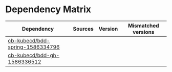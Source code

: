 # Dependency Matrix

Dependency | Sources | Version | Mismatched versions
---------- | ------- | ------- | -------------------
[cb-kubecd/bdd-spring-1586334796](https://github.com/cb-kubecd/bdd-spring-1586334796.git) |  | []() | 
[cb-kubecd/bdd-gh-1586336512](https://github.com/cb-kubecd/bdd-gh-1586336512.git) |  | []() | 
